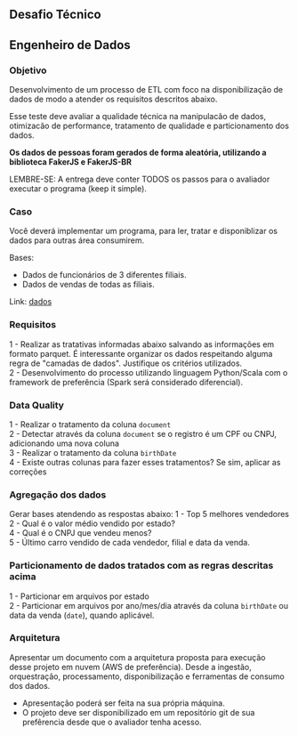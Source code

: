 ## Desafio Técnico

## Engenheiro de Dados

### Objetivo

Desenvolvimento de um processo de ETL com foco na disponibilização de dados de modo a atender os requisitos descritos abaixo.

Esse teste deve avaliar a qualidade técnica na manipulacão de dados, otimizacão de performance, tratamento de qualidade e particionamento dos dados.

**Os dados de pessoas foram gerados de forma aleatória, utilizando a biblioteca FakerJS e FakerJS-BR**

LEMBRE-SE: A entrega deve conter TODOS os passos para o avaliador executar o programa (keep it simple).

### Caso

Você deverá implementar um programa, para ler, tratar e disponiblizar os dados para outras área consumirem.

Bases:
- Dados de funcionários de 3 diferentes filiais.</br>
- Dados de vendas de todas as filiais.</br>

Link: [dados]

### Requisitos

1 - Realizar as tratativas informadas abaixo salvando as informações em formato parquet. É interessante organizar os dados respeitando alguma regra de "camadas de dados". Justifique os critérios utilizados.</br>
2 - Desenvolvimento do processo utilizando linguagem Python/Scala com o framework de preferência (Spark será considerado diferencial).</br>

### Data Quality

1 - Realizar o tratamento da coluna `document` </br>
2 - Detectar através da coluna `document` se o registro é um CPF ou CNPJ, adicionando uma nova coluna</br>
3 - Realizar o tratamento da coluna `birthDate`</br>
4 - Existe outras colunas para fazer esses tratamentos? Se sim, aplicar as correções</br>

### Agregação dos dados 
Gerar bases atendendo as respostas abaixo:
1 - Top 5 melhores vendedores</br>
2 - Qual é o valor médio vendido por estado?</br>
4 - Qual é o CNPJ que vendeu menos?</br>
5 - Último carro vendido de cada vendedor, filial e data da venda.</br>

### Particionamento de dados tratados com as regras descritas acima

1 - Particionar em arquivos por estado</br>
2 - Particionar em arquivos por ano/mes/dia através da coluna `birthDate` ou data da venda (`date`), quando aplicável.</br>

### Arquitetura

Apresentar um documento com a arquitetura proposta para execução desse projeto em nuvem (AWS de preferência). Desde a ingestão, orquestração, processamento, disponibilização e ferramentas de consumo dos dados.

 - Apresentação poderá ser feita na sua própria máquina. </br>
 - O projeto deve ser disponibilizado em um repositório git de sua prefêrencia desde que o avaliador tenha acesso.

[dados]: ./dados/
